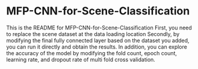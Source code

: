 # MFP-CNN-for-Scene-Classification
This is the README for MFP-CNN-for-Scene-Classification
First, you need to replace the scene dataset at the data loading location
Secondly, by modifying the final fully connected layer based on the dataset you added, you can run it directly and obtain the results.
In addition, you can explore the accuracy of the model by modifying the fold count, epoch count, learning rate, and dropout rate of multi fold cross validation.

